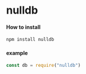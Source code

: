 # nulldb
 

#### How to install
```js
npm install nulldb
```


#### example

```js
const db = require("nulldb")

```
